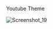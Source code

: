 Youtube Theme

![Screenshot_19](https://github.com/kunalBari5557/Youtube_drawer/assets/96560938/27cb2c6e-01f4-4978-b9d8-b8b97065f345)
